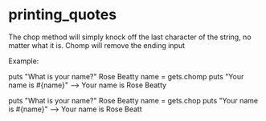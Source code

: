 # printing_quotes


The chop method will simply knock off the last character of the 
string, no matter what it is. Chomp will remove the ending input

Example:

puts "What is your name?" Rose Beatty
name = gets.chomp
puts "Your name is #{name}"
--> Your name is Rose Beatty


puts "What is your name?" Rose Beatty 
name = gets.chop
puts "Your name is #{name}"
--> Your name is Rose Beatt
